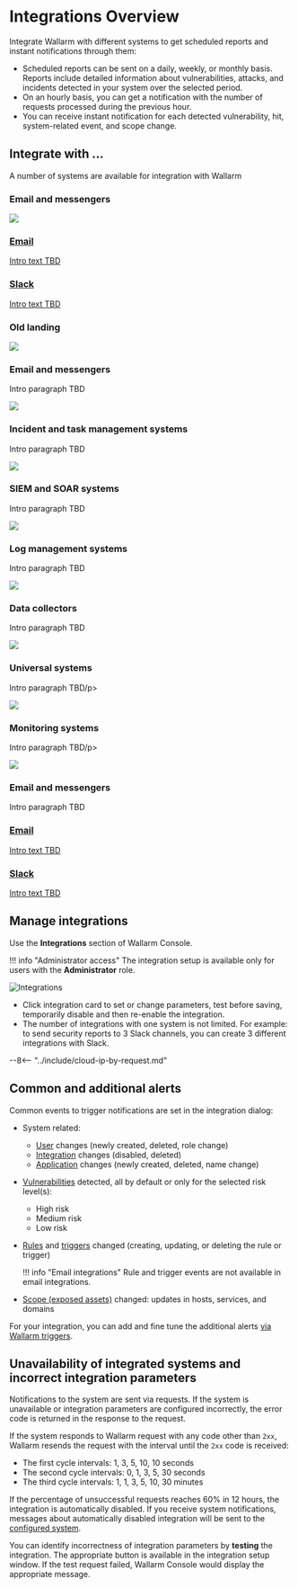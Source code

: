 [integration-pane-img]:         ../../../images/user-guides/settings/integrations/integration-panel.png

[email-notifications]:          ./email.md
[slack-notifications]:          ./slack.md
[telegram-notifications]:       ./telegram.md
[ms-teams-notifications]:       ./microsoft-teams.md
[opsgenie-notifications]:       ./opsgenie.md
[insightconnect-notifications]: ./insightconnect.md
[sentinel-notifications]:       ./azure-sentinel.md
[pagerduty-notifications]:      ./pagerduty.md
[jira-notifications]:           ./jira.md
[servicenow-notifications]:     ./servicenow.md
[splunk-notifications]:         ./splunk.md
[sumologic-notifications]:      ./sumologic.md
[datadog-notifications]:        ./datadog.md
[fluentd-notifications]:        ./fluentd.md
[logstash-notifications]:       ./logstash.md
[aws-s3-notifications]:         ./amazon-s3.md
[webhook-notifications]:        ./webhook.md
[account]:                      ../account.md

# Integrations Overview

Integrate Wallarm with different systems to get scheduled reports and instant notifications through them:

* Scheduled reports can be sent on a daily, weekly, or monthly basis. Reports include detailed information about vulnerabilities, attacks, and incidents detected in your system over the selected period.
* On an hourly basis, you can get a notification with the number of requests processed during the previous hour.
* You can receive instant notification for each detected vulnerability, hit, system-related event, and scope change.

## Integrate with ...

A number of systems are available for integration with Wallarm

<link rel="stylesheet" href="/supported-platforms.css?v=1" />

### Email and messengers

<div class="do-section">
    <div class="do-nested" data-for="email-and-messengers">
        <a class="do-card" href="email">
            <img class="non-zoomable" src="../../../../images/platform-icons/aws.svg" />
            <h3>Email</h3>
            <p>Intro text TBD</p>
        </a>
        <a class="do-card" href="slack-notifications">
            <h3>Slack</h3>
            <p>Intro text TBD</p>
        </a>
</div>

### Old landing

<div class="do-section">
    <div class="do-main">
        <div id="email-and-messengers" class="do-card">
            <img class="non-zoomable" src="../../images/platform-icons/aws.svg" />
            <h3>Email and messengers</h3>
            <p>Intro paragraph TBD</p>
        </div>
        <div id="incident-and-task-management-systems" class="do-card">
            <img class="non-zoomable" src="../../images/platform-icons/aws.svg" />
            <h3>Incident and task management systems</h3>
            <p>Intro paragraph TBD</p>
        </div>
        <div id="siem-and-SOAR-systems" class="do-card">
            <img class="non-zoomable" src="../../images/platform-icons/aws.svg" />
            <h3>SIEM and SOAR systems</h3>
            <p>Intro paragraph TBD</p>
        </div>
        <div id="log-management-systems" class="do-card">
            <img class="non-zoomable" src="../../images/platform-icons/aws.svg" />
            <h3>Log management systems</h3>
            <p>Intro paragraph TBD</p>
        </div>
        <div id="data-collectors" class="do-card">
            <img class="non-zoomable" src="../../images/platform-icons/aws.svg" />
            <h3>Data collectors</h3>
            <p>Intro paragraph TBD</p>
        </div>
        <div id="universal-systems" class="do-card">
            <img class="non-zoomable" src="../../images/platform-icons/aws.svg" />
            <h3>Universal systems</h3>
            <p>Intro paragraph TBD/p>
        </div>
        <div id="monitoring-systems" class="do-card">
            <img class="non-zoomable" src="../../images/platform-icons/aws.svg" />
            <h3>Monitoring systems</h3>
            <p>Intro paragraph TBD/p>
        </div>
    </div>
    <div class="do-nested" data-for="email-and-messengers">
        <div class="do-card">
            <img class="non-zoomable" src="../../images/platform-icons/aws.svg" />
            <h3>Email and messengers</h3>
            <p>Intro paragraph TBD</p>
        </div>
        <a class="do-card" href="../email/">
            <h3>Email</h3>
            <p>Intro text TBD</p>
        </a>
        <a class="do-card" href="slack-notifications">
            <h3>Slack</h3>
            <p>Intro text TBD</p>
        </a>
    </div>
</div>

## Manage integrations

Use the **Integrations** section of Wallarm Console.

!!! info "Administrator access"
    The integration setup is available only for users with the **Administrator** role.

![Integrations](../../../images/user-guides/settings/integrations/integration-panel.png)

* Click integration card to set or change parameters, test before saving, temporarily disable and then re-enable the integration.
* The number of integrations with one system is not limited. For example: to send security reports to 3 Slack channels, you can create 3 different integrations with Slack.

--8<-- "../include/cloud-ip-by-request.md"

## Common and additional alerts

Common events to trigger notifications are set in the integration dialog:

* System related:
    * [User](../../../user-guides/settings/users.md) changes (newly created, deleted, role change)
    * [Integration](integrations-intro.md) changes (disabled, deleted)
    * [Application](../../../user-guides/settings/applications.md) changes (newly created, deleted, name change)
* [Vulnerabilities](../../../glossary-en.md#vulnerability) detected, all by default or only for the selected risk level(s):
    * High risk
    * Medium risk
    * Low risk
* [Rules](../../../user-guides/rules/intro.md) and [triggers](../../../user-guides/triggers/triggers.md) changed (creating, updating, or deleting the rule or trigger)

    !!! info "Email integrations"
        Rule and trigger events are not available in email integrations.

* [Scope (exposed assets)](../../scanner.md) changed: updates in hosts, services, and domains

For your integration, you can add and fine tune the additional alerts [via Wallarm triggers](../../../user-guides/triggers/triggers.md).

## Unavailability of integrated systems and incorrect integration parameters

Notifications to the system are sent via requests. If the system is unavailable or integration parameters are configured incorrectly, the error code is returned in the response to the request.

If the system responds to Wallarm request with any code other than `2xx`, Wallarm resends the request with the interval until the `2xx` code is received:

* The first cycle intervals: 1, 3, 5, 10, 10 seconds
* The second cycle intervals: 0, 1, 3, 5, 30 seconds
* The third cycle intervals:  1, 1, 3, 5, 10, 30 minutes

If the percentage of unsuccessful requests reaches 60% in 12 hours, the integration is automatically disabled. If you receive system notifications, messages about automatically disabled integration will be sent to the [configured system](#integration-types).

You can identify incorrectness of integration parameters by **testing** the integration. The appropriate button is available in the integration setup window. If the test request failed, Wallarm Console would display the appropriate message.

<!-- ## Demo videos

<div class="video-wrapper">
  <iframe width="1280" height="720" src="https://www.youtube.com/embed/DVfoXYuBy-Y" frameborder="0" allow="accelerometer; autoplay; encrypted-media; gyroscope; picture-in-picture" allowfullscreen></iframe>
</div> -->

<script src="/supported-platforms.js?v=1"></script>
